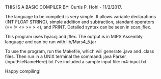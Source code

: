 THIS IS A BASIC COMPILER BY:
Curtis P. Hohl - 11/2/2017.

The language to be compiled is very simple.  It allows variable declarations (INT FLOAT STRING), 
simple addition and subtraction, standard operators (== != <= >= >  <), and PRINT.  Detailed syntax can be seen in scan.jflex.

This program uses byaccj and jflex. The output is in MIPS Assembly language and can be run with lib/Mars4_5.jar

To use the program, run the Makefile, which will generate .java and .class files.
Then run in a UNIX terminal the command: java Parser (inputFileNameHere).txt
I've included a sample input file: m4-input.txt

Happy compiling!
